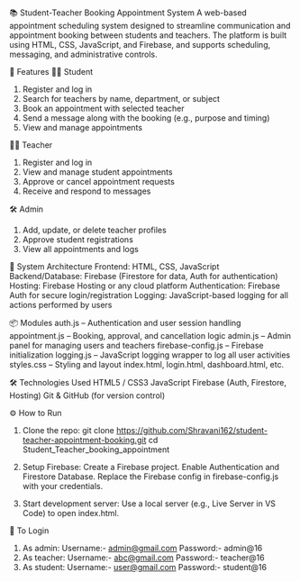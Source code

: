 📚 Student-Teacher Booking Appointment System
A web-based appointment scheduling system designed to streamline communication and appointment booking between students and teachers. The platform is built using HTML, CSS, JavaScript, and Firebase, and supports scheduling, messaging, and administrative controls.


🚀 Features
👨‍🎓 Student
1. Register and log in
2. Search for teachers by name, department, or subject
3. Book an appointment with selected teacher
4. Send a message along with the booking (e.g., purpose and timing)
5. View and manage appointments


👨‍🏫 Teacher
1. Register and log in
2. View and manage student appointments
3. Approve or cancel appointment requests
4. Receive and respond to messages

🛠️ Admin
1. Add, update, or delete teacher profiles
2. Approve student registrations
3. View all appointments and logs

🧱 System Architecture
Frontend: HTML, CSS, JavaScript
Backend/Database: Firebase (Firestore for data, Auth for authentication)
Hosting: Firebase Hosting or any cloud platform
Authentication: Firebase Auth for secure login/registration
Logging: JavaScript-based logging for all actions performed by users


📦 Modules
auth.js – Authentication and user session handling
appointment.js – Booking, approval, and cancellation logic
admin.js – Admin panel for managing users and teachers
firebase-config.js – Firebase initialization
logging.js – JavaScript logging wrapper to log all user activities
styles.css – Styling and layout
index.html, login.html, dashboard.html, etc.


🛠️ Technologies Used
HTML5 / CSS3
JavaScript 
Firebase (Auth, Firestore, Hosting)
Git & GitHub (for version control)


⚙️ How to Run
1. Clone the repo:
 git clone https://github.com/Shravani162/student-teacher-appointment-booking.git
 cd Student_Teacher_booking_appointment

2. Setup Firebase:
Create a Firebase project.
Enable Authentication and Firestore Database.
Replace the Firebase config in firebase-config.js with your credentials.

3. Start development server:
Use a local server (e.g., Live Server in VS Code) to open index.html.

🚀 To Login
1. As admin:
   Username:- admin@gmail.com
   Password:- admin@16
2. As teacher:
   Username:- abc@gmail.com
   Password:- teacher@16
3. As student:
   Username:- user@gmail.com
   Password:- student@16
